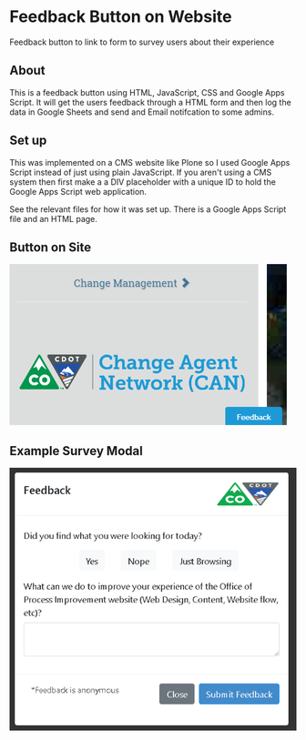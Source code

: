 # Feedback Button on Website
Feedback button to link to form to survey users about their experience


## About
This is a feedback button using HTML, JavaScript, CSS and Google Apps Script. It will get the users feedback through a HTML form and then log the data in Google Sheets and send and Email notifcation to some admins. 

## Set up

This was implemented on a CMS website like Plone so I used Google Apps Script instead of just using plain JavaScript. 
If you aren't using a CMS system then first make a a DIV placeholder with a unique ID to hold the Google Apps Script web application. 

See the relevant files for how it was set up. There is a Google Apps Script file and an HTML page. 


## Button on Site

![feedback btn](https://github.com/ninjaalex888/Feedback-Button-on-Website/blob/master/unnamed.png "Example Button")

## Example Survey Modal

![example survey modal](https://github.com/ninjaalex888/Feedback-Button-on-Website/blob/master/feedback%20modal.PNG "Example Survey")



